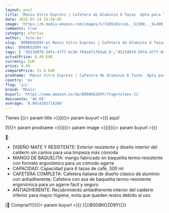 ```yaml
---
layout: post
title: 'Monix Vitro Express | Cafetera de Aluminio 6 Tazas  Apta para Todo Tipo de cocinas Excepto inducción  50 W  6 Cups  Plata'
date: 2025-07-14 16:58:05
image: 'https://m.media-amazon.com/images/I/31DSsEnru1L._SL500_._SL400_.jpg'
comments: true
category: ofertas
author: 'tole.es'
slug: 'B008KO2D9Y-es Monix Vitro Express | Cafetera de Aluminio 6 Tazas Apta...'
sku: 'B008KO2D9Y-es'
tags: [ '9523d978-59fe-477f-8c56-f69a4f1f65a6_0','9523d978-59fe-477f-8c56-f69a4f1f65a6_3301','9523d978-59fe-477f-8c56-f69a4f1f65a6_6201','9523d978-59fe-477f-8c56-f69a4f1f65a6_6801','9523d978-59fe-477f-8c56-f69a4f1f65a6_701','9523d978-59fe-477f-8c56-f69a4f1f65a6_9101','Arborist Merchandising Root','CML-Kitchen','Cafeteras italianas','Hogar y cocina','Kitchen All','Los favoritos de nuestros clientes Social: Hogar y cocina','Los favoritos de nuestros clientes Social: Hogar y cocina líneas duras','Major Appliances','New Arrivals Social: Home and Kitchen','Self Service','Special Features Stores','Top Brands Kitchen Appliances','Top Brands Kitchen Selection','Utensilios para café y té','cafetera','monix','top brands_home_and_kitchen','🇪🇸', ]
actualPrice: 8.49 EUR
currency: EUR
price: 8.49
comparePrice: 15.9 EUR
prodname: 'Monix Vitro Express | Cafetera de Aluminio 6 Tazas  Apta para Todo Tipo de cocinas Excepto inducción  50 W  6 Cups  Plata'
country: 'es'
flag: '🇪🇸'
brand: 'Monix'
buyurl: 'https://www.amazon.es/dp/B008KO2D9Y/?tag=tolees-21'
descuento: '46.60'
average: '8.9914285714286'
---
```


Tienes [{{< param title >}}]({{< param buyurl >}}) aqui!

[![{{< param prodname >}}]({{< param image >}})]({{< param buyurl >}})

🔎:

- DISEÑO MATE Y RESISTENTE: Exterior resistente y diseño interior del calderín sin cantos para una limpieza más cómoda
- MANGO DE BAQUELITA: mango fabricado en baquelita termo-resistente con formato ergonómico para un cómodo agarre
- CAPACIDAD: Capacidad para 6 tazas de café, 300 ml
- CAFETERA COMPLETA: Cafetera italiana de diseño clásico de aluminio con antiadherente; Cafetera con asa de baquelita termo-resistente ergonómica para un agarre fácil y seguro
- ANTIADHERENTE: Recubrimiento antiadherente interior del calderín inferior para mayor higiene, evita que queden restos debido al uso

[🛒 Comprar!!!]({{< param buyurl >}})
{{<world>}}B008KO2D9Y{{</world>}}
